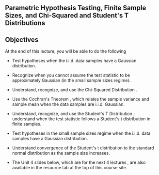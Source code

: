 ## Parametric Hypothesis Testing, Finite Sample Sizes, and Chi-Squared and Student's T Distributions

## Objectives


At the end of this lecture, you will be able to do the following

- Test hypotheses when the i.i.d. data samples have a Gaussian distribution.

- Recognize when you cannot assume the test statistic to be approximately Gaussian (in the small sample sizes regime).

- Understand, recognize, and use the Chi-Squared Distribution .

- Use the Cochran's Theorem , which relates the sample variance and sample mean when the data samples are i.i.d. Gaussian.

- Understand, recognize, and use the Student's T Distribution ; understand when the test statistic follows a Student's t distribution in finite samples.

- Test hypotheses in the small sample sizes regime when the i.i.d. data samples have a Gaussian distribution.

- Understand convergence of the Student's t distribution to the standard normal distribution as the sample size increases.

- The Unit 4 slides below, which are for the next 4 lectures , are also available in the resource tab at the top of this course site.

